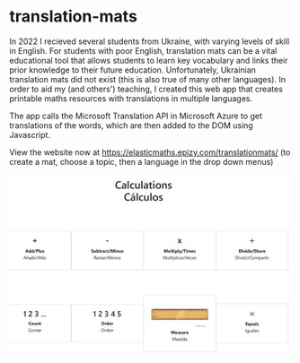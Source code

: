 # translation-mats
In 2022 I recieved several students from Ukraine, with varying levels of skill in English. For students with poor English, translation mats can be a vital educational tool that allows students to learn key vocabulary and links their prior knowledge to their future education. Unfortunately, Ukrainian translation mats did not exist (this is also true of many other languages). In order to aid my (and others') teaching, I created this web app that creates printable maths resources with translations in multiple languages.

The app calls the Microsoft Translation API in Microsoft Azure to get translations of the words, which are then added to the DOM using Javascript.

View the website now at https://elasticmaths.epizy.com/translationmats/ (to create a mat, choose a topic, then a language in the drop down menus)

![This is an image](transmat.JPG)
